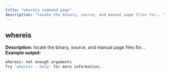 ```yaml
---
title: "whereis command page"
description: "locate the binary, source, and manual page files for..."
---
```

## whereis
**Description:** locate the binary, source, and manual page files for...<br>
**Example output:**
```sh
whereis: not enough arguments
Try 'whereis --help' for more information.
```
